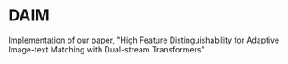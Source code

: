 # DAIM
Implementation of our paper, "High Feature Distinguishability for Adaptive Image-text Matching with Dual-stream Transformers"
